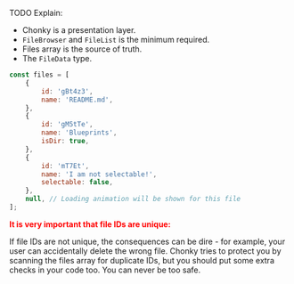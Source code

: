 TODO Explain:

-   Chonky is a presentation layer.
-   `FileBrowser` and `FileList` is the minimum required.
-   Files array is the source of truth.
-   The `FileData` type.

```js
const files = [
    {
        id: 'gBt4z3',
        name: 'README.md',
    },
    {
        id: 'gM5tTe',
        name: 'Blueprints',
        isDir: true,
    },
    {
        id: 'mT7Et',
        name: 'I am not selectable!',
        selectable: false,
    },
    null, // Loading animation will be shown for this file
];
```

<span style="color: red; font-weight: bold;">
It is very important that file IDs are unique:
</span>

If file IDs are not unique, the consequences can be dire - for example, your user can
accidentally delete the wrong file. Chonky tries to protect you by scanning the files
array for duplicate IDs, but you should put some extra checks in your code too. You can
never be too safe.
